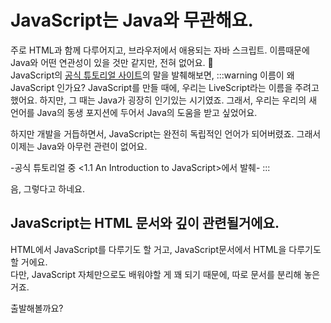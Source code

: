 # JavaScript는 Java와 무관해요.
주로 HTML과 함께 다루어지고, 브라우저에서 애용되는 자바 스크립트. 이름때문에 Java와 어떤 연관성이 있을 것만 같지만, 전혀 없어요. :rofl:  
JavaScript의 [공식 튜토리얼 사이트](https://javascript.info/)의 말을 발췌해보면,
:::warning 이름이 왜 JavaScript 인가요?
JavaScript를 만들 때에, 우리는 LiveScript라는 이름을 주려고 했어요. 하지만, 그 때는 Java가 굉장히 인기있는 시기였죠. 그래서, 우리는 우리의 새 언어를 Java의 동생 포지션에 두어서 Java의 도움을 받고 싶었어요.  
  
하지만 개발을 거듭하면서, JavaScript는 완전히 독립적인 언어가 되어버렸죠. 그래서 이제는 Java와 아무런 관련이 없어요.  
  
-공식 튜토리얼 중 <1.1 An Introduction to JavaScript>에서 발췌-
:::

음, 그렇다고 하네요.

## JavaScript는 HTML 문서와 깊이 관련될거에요.
HTML에서 JavaScript를 다루기도 할 거고, JavaScript문서에서 HTML을 다루기도 할 거에요.  
다만, JavaScript 자체만으로도 배워야할 게 꽤 되기 때문에, 따로 문서를 분리해 놓은거죠.  
  
출발해볼까요?